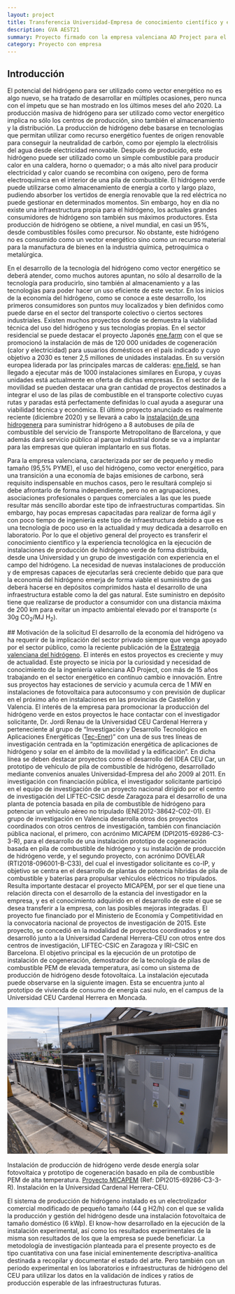 ```yaml
---
layout: project
title: Transferencia Universidad-Empresa de conocimiento científico y experiencia tecnológica para el desarrollo de infraestructuras de producción de hidrógeno verde de forma distribuída. 
description: GVA AEST21
summary: Proyecto firmado con la empresa valenciana AD Project para el desarrollo de instalaciones de producción de hidrógeno en la economía valenciana
category: Proyecto con empresa
---
```


## Introducción
El potencial del hidrógeno para ser utilizado como vector energético no es algo nuevo, se ha tratado de desarrollar en múltiples ocasiones, pero nunca con el ímpetu que se han mostrado en los últimos meses del año 2020. La producción masiva de hidrógeno para ser utilizado como vector energético implica no sólo los centros de producción, sino también el almacenamiento y la distribución. La producción de hidrógeno debe basarse en tecnologías que permitan utilizar como recurso energético fuentes de origen renovable para conseguir la neutralidad de carbón, como por ejemplo la electrólisis del agua desde electricidad renovable. Después de producido, este hidrógeno puede ser utilizado como un simple combustible para producir calor en una caldera, horno o quemador; o a más alto nivel para producir electricidad y calor cuando se recombina con oxígeno, pero de forma electroquímica en el interior de una pila de combustible. El hidrógeno verde puede utilizarse como almacenamiento de energía a corto y largo plazo, pudiendo absorber los vertidos de energía renovable que la red eléctrica no puede gestionar en determinados momentos. Sin embargo, hoy en día no existe una infraestructura propia para el hidrógeno, los actuales grandes consumidores de hidrógeno son también sus máximos productores. Esta producción de hidrógeno se obtiene, a nivel mundial, en casi un 95%, desde combustibles fósiles como precursor. No obstante, este hidrógeno no es consumido como un vector energético sino como un recurso material para la manufactura de bienes en la industria química, petroquímica o metalúrgica.

En el desarrollo de la tecnología del hidrógeno como vector energético se deberá atender, como muchos autores apuntan, no sólo al desarrollo de la tecnología para producirlo, sino también al almacenamiento y a las tecnologías para poder hacer un uso eficiente de este vector. En los inicios de la economía del hidrógeno, como se conoce a este desarrollo, los primeros consumidores son puntos muy localizados y bien definidos como puede darse en el sector del transporte colectivo o ciertos sectores industriales. Existen muchos proyectos donde se demuestra la viabilidad técnica del uso del hidrógeno y sus tecnologías propias. En el sector residencial se puede destacar el proyecto Japonés <a href="https://www.j-lpgas.gr.jp/en/appliances/" target="_blanck">ene.farm</a> con el que se promocionó la instalación de más de 120 000 unidades de cogeneración (calor y electricidad) para usuarios domésticos en el país indicado y cuyo objetivo a 2030 es tener 2,5 millones de unidades instaladas. En su versión europea liderada por las principales marcas de calderas: <a href="http://enefield.eu/category/about/" target="_blanck">ene.field</a>, se han llegado a ejecutar más de 1000 instalaciones similares en Europa, y cuyas unidades está actualmente en oferta de dichas empresas. En el sector de la movilidad se pueden destacar una gran cantidad de proyectos destinados a integrar el uso de las pilas de combustible en el transporte colectivo cuyas rutas y paradas está perfectamente definidas lo cual ayuda a asegurar una viabilidad técnica y económica. El último proyecto anunciado es realmente reciente (diciembre 2020) y se llevará a cabo la <a href="https://www.europapress.es/economia/noticia-iberdrola-construira-planta-barcelona-suministrar-hidrogeno-verde-autobuses-ciudad-20201210114206.html" target="blanck">instalación de una hidrogenera</a> para suministrar hidrógeno a 8 autobuses de pila de combustible del servicio de Transporte Metropolitano de Barcelona, y que además dará servicio público al parque industrial donde se va a implantar para las empresas que quieran implantarlo en sus flotas.

Para la empresa valenciana, caracterizada por ser de pequeño y medio tamaño (95,5% PYME), el uso del hidrógeno, como vector energético, para una transición a una economía de bajas emisiones de carbono, será requisito indispensable en muchos casos, pero le resultará complejo si debe afrontarlo de forma independiente, pero no en agrupaciones, asociaciones profesionales o parques comerciales a las que les puede resultar más sencillo abordar este tipo de infraestructuras compartidas. Sin embargo, hay pocas empresas capacitadas para realizar de forma ágil y con poco tiempo de ingeniería este tipo de infraestructura debido a que es una tecnología de poco uso en la actualidad y muy dedicada a desarrollo en laboratorio. Por lo que el objetivo general del proyecto es transferir el conocimiento científico y la experiencia tecnológica en la ejecución de instalaciones de producción de hidrógeno verde de forma distribuida, desde una Universidad y un grupo de investigación con experiencia en el campo del hidrógeno. La necesidad de nuevas instalaciones de producción y de empresas capaces de ejecutarlas será creciente debido que para que la economía del hidrógeno emerja de forma viable el suministro de gas deberá hacerse en depósitos comprimidos hasta el desarrollo de una infraestructura estable como la del gas natural. Este suministro en depósito tiene que realizarse de productor a consumidor con una distancia máxima de 200 km para evitar un impacto ambiental elevado por el transporte (≤ 30g CO<sub>2</sub>/MJ H<sub>2</sub>).

## Motivación de la solicitud
El desarrollo de la economía del hidrógeno va ha requerir de la implicación del sector privado siempre que venga apoyado por el sector público, como la reciente publicación de la <a href="https://www.gva.es/va/inicio/area_de_prensa/not_detalle_area_prensa?id=907800" target="_blanck">Estrategia valenciana del hidrógeno</a>. El interés en estos proyectos es creciente y muy de actualidad. Este proyecto se inicia por la curiosidad y necesidad de conocimiento de la ingeniería valenciana AD Project, con más de 15 años trabajando en el sector energético en continuo cambio e innovación. Entre sus proyectos hay estaciones de servicio y acumula cerca de 1 MW en instalaciones de fotovoltaica para autoconsumo y con previsión de duplicar en el próximo año en instalaciones en las provincias de Castellón y Valencia. El interés de la empresa para promocionar la producción del hidrógeno verde en estos proyectos le hace contactar con el investigador solicitante, Dr. Jordi Renau de la Universidad CEU Cardenal Herrera y perteneciente al grupo de “Investigación y Desarrollo Tecnológico en Aplicaciones Energéticas (<a href="https://www.uchceu.es/grupos-lineas-investigacion/grupo-de-investigacion-y-desarrollo-de-tecnologias-en-aplicaciones-energeticas-tecener" target="_blanck">Tec-Ener</a>)” con una de sus tres líneas de investigación centrada en la “optimización energética de aplicaciones de hidrógeno y solar en el ámbito de la movilidad y la edificación”. En dicha línea se deben destacar proyectos como el desarrollo del IDEA CEU Car, un prototipo de vehículo de pila de combustible de hidrógeno, desarrollado mediante convenios anuales Universidad-Empresa del año 2009 al 2011. En investigación con financiación pública, el investigador solicitante participó en el equipo de investigación de un proyecto nacional dirigido por el centro de investigación del LIFTEC-CSIC desde Zaragoza para el desarrollo de una planta de potencia basada en pila de combustible de hidrógeno para potenciar un vehículo aéreo no tripulado (ENE2012-38642-C02-01). El grupo de investigación en Valencia desarrolla otros dos proyectos coordinados con otros centros de investigación, también con financiación pública nacional, el primero, con acrónimo MICAPEM (DPI2015-69286-C3-3-R), para el desarrollo de una instalación prototipo de cogeneración basada en pila de combustible de hidrógeno y su instalación de producción de hidrógeno verde, y el segundo proyecto, con acrónimo DOVELAR (RTI2018-096001-B-C33), del cual el investigador solicitante es co-IP, y objetivo se centra en el desarrollo de plantas de potencia híbridas de pila de combustible y baterías para propulsar vehículos eléctricos no tripulados.
Resulta importante destacar el proyecto MICAPEM, por ser el que tiene una relación directa con el desarrollo de la estancia del investigador en la empresa, y es el conocimiento adquirido en el desarrollo de este el que se desea transferir a la empresa, con las posibles mejoras integradas. El proyecto fue financiado por el Ministerio de Economía y Competitividad en la convocatoria nacional de proyectos de investigación de 2015. Este proyecto, se concedió en la modalidad de proyectos coordinados y se desarrolló junto a la Universidad Cardenal Herrera-CEU con otros entre dos centros de investigación, LIFTEC-CSIC en Zaragoza y IRI-CSIC en Barcelona. El objetivo principal es la ejecución de un prototipo de instalación de cogeneración, demostrador de la tecnología de pilas de combustible PEM de elevada temperatura, así como un sistema de producción de hidrógeno desde fotovoltaica. La instalación ejecutada puede observarse en la siguiente imagen. Esta se encuentra junto al prototipo de vivienda de consumo de energía casi nulo, en el campus de la Universidad CEU Cardenal Herrera en Moncada.

<img src="https://raw.githubusercontent.com/jordirenau/jordirenau.github.io/main/docs/_projects/2015-01-01-micapem_images/CEgL2t3odirFGIu.jpg" alt="Vista de las instalaciones dentro de la casa solar de la Universidad CEU Cardenal Herrera"/>

Instalación de producción de hidrógeno verde desde energía solar fotovoltaica y prototipo de cogeneración basado en pila de combustible PEM de alta temperatura. <a href="/projects/micapem" target="_blanck">Proyecto MICAPEM</a> (Ref: DPI2015-69286-C3-3-R). Instalación en la Universidad Cardenal Herrera-CEU.

El sistema de producción de hidrógeno instalado es un electrolizador comercial modificado de pequeño tamaño (44 g H2/h) con el que se valida la producción y gestión del hidrógeno desde una instalación fotovoltaica de tamaño doméstico (6 kWp). El know-how desarrollado en la ejecución de la instalación experimental, así como los resultados experimentales de la misma son resultados de los que la empresa se puede beneficiar. La metodología de investigación planteada para el presente proyecto es de tipo cuantitativa con una fase inicial eminentemente descriptiva-analítica destinada a recopilar y documentar el estado del arte. Pero también con un periodo experimental en los laboratorios e infraestructuras de hidrógeno del CEU para utilizar los datos en la validación de índices y ratios de producción esperable de las infraestructuras futuras.

